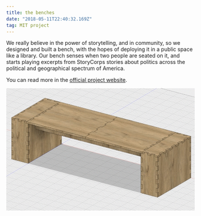 ```yaml
---
title: the benches
date: "2018-05-11T22:40:32.169Z"
tag: MIT project
---
```


We really believe in the power of storytelling, and in community, so we designed and built a bench, with the hopes of deploying it in a public space like a library. Our bench senses when two people are seated on it, and starts playing excerpts from StoryCorps stories about politics across the political and geographical spectrum of America.

You can read more in the <a href="https://thebenches.media.mit.edu/" target="_blank">official project website</a>.

![altcaption](process.gif)


